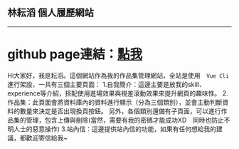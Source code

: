 ## 林耘滔 個人履歷網站

---------------------------------------------------
# github page連結：[點我](https://yuntaolin.github.io/resume/dist/#/)

Hi大家好，我是耘滔。這個網站作為我的作品集管理網站，全站是使用　`Vue Cli` 進行架設，一共有三個主要頁面：
1.自我簡介：這邊主要是放我的skill、experience等介紹，搭配使用進場效果與視差滾動效果來提升網頁的趣味性。
2.作品集：此頁面會將資料庫內的資料進行顯示（分為三個類別），並會主動判斷資料的數量來決定是否出現換頁按鈕。
  另外，各個類別還備有子頁面，可以進行作品集的管理，包含上傳與刪除(當然，需要有我的密碼才能成功XD　同時也防止不明人士的惡意操作)
3.站內信：這邊提供站內信的功能，如果有任何想給我的建議，都歡迎寄信給我~
